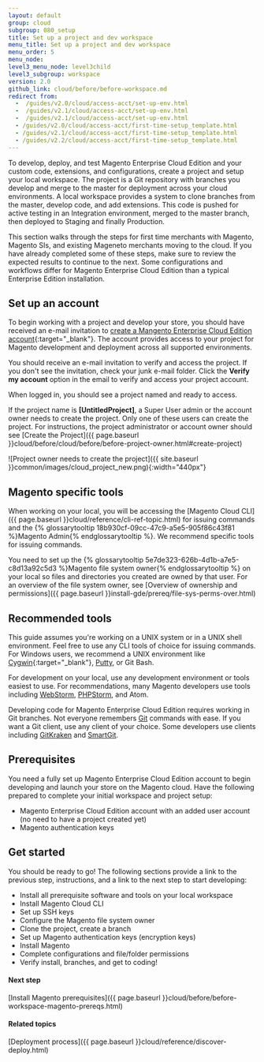 ```yaml
---
layout: default
group: cloud
subgroup: 080_setup
title: Set up a project and dev workspace
menu_title: Set up a project and dev workspace
menu_order: 5
menu_node:
level3_menu_node: level3child
level3_subgroup: workspace
version: 2.0
github_link: cloud/before/before-workspace.md
redirect from:
  -  /guides/v2.0/cloud/access-acct/set-up-env.html
  -  /guides/v2.1/cloud/access-acct/set-up-env.html
  -  /guides/v2.1/cloud/access-acct/set-up-env.html
  - /guides/v2.0/cloud/access-acct/first-time-setup_template.html
  - /guides/v2.1/cloud/access-acct/first-time-setup_template.html
  - /guides/v2.2/cloud/access-acct/first-time-setup_template.html
---
```


To develop, deploy, and test Magento Enterprise Cloud Edition and your custom code, extensions, and configurations, create a  project and setup your local workspace. The project is a Git repository with branches you develop and merge to the master for deployment across your cloud environments. A local workspace provides a system to clone branches from the master, develop code, and add extensions. This code is pushed for active testing in an Integration environment, merged to the master branch, then deployed to Staging and finally Production.

This section walks through the steps for first time merchants with Magento, Magento SIs, and existing Mageneto merchants moving to the cloud. If you have already completed some of these steps, make sure to review the expected results to continue to the next. Some configurations and workflows differ for Magento Enterprise Cloud Edition than a typical Enterprise Edition installation.

## Set up an account
To begin working with a project and develop your store, you should have received an e-mail invitation to [create a Mangento Enterprise Cloud Edition account](https://accounts.magento.cloud){:target="_blank"}. The account provides access to your project for Magento development and deployment across all supported environments.

You should receive an e-mail invitation to verify and access the project. If you don't see the invitation, check your junk e-mail folder. Click the **Verify my account** option in the email to verify and access your project account.

When logged in, you should see a project named and ready to access.

If the project name is **[UntitledProject]**, a Super User admin or the account owner needs to create the project. Only one of these users can create the project. For instructions, the project administrator or account owner should see [Create the Project]({{ page.baseurl }}cloud/before/cloud/before/before-project-owner.html#create-project)

![Project owner needs to create the project]({{ site.baseurl }}common/images/cloud_project_new.png){:width="440px"}

## Magento specific tools
When working on your local, you will be accessing the [Magento Cloud CLI]({{ page.baseurl }}cloud/reference/cli-ref-topic.html) for issuing commands and the {% glossarytooltip 18b930cf-09cc-47c9-a5e5-905f86c43f81 %}Magento Admin{% endglossarytooltip %}. We recommend specific tools for issuing commands.

You need to set up the {% glossarytooltip 5e7de323-626b-4d1b-a7e5-c8d13a92c5d3 %}Magento file system owner{% endglossarytooltip %} on your local so files and directories you created are owned by that user. For an overview of the file system owner, see [Overview of ownership and permissions]({{ page.baseurl }}install-gde/prereq/file-sys-perms-over.html)

## Recommended tools
This guide assumes you're working on a UNIX system or in a UNIX shell environment. Feel free to use any CLI tools of choice for issuing commands. For Windows users, we recommend a UNIX environment like [Cygwin](https://www.cygwin.com/){:target="_blank"}, [Putty](http://www.putty.org/), or Git Bash.

For development on your local, use any development environment or tools easiest to use. For recommendations, many Magento developers use tools including [WebStorm](https://www.jetbrains.com/webstorm/), [PHPStorm](https://www.jetbrains.com/phpstorm/), and Atom.

Developing code for Magento Enterprise Cloud Edition requires working in Git branches. Not everyone remembers [Git](https://git-scm.com/docs) commands with ease. If you want a Git client, use any client of your choice. Some developers use clients including [GitKraken](https://www.gitkraken.com/) and [SmartGit](https://www.syntevo.com/smartgit/).

## Prerequisites
You need a fully set up Magento Enterprise Cloud Edition account to begin developing and launch your store on the Magento cloud. Have the following prepared to complete your initial workspace and project setup:

 * Magento Enterprise Cloud Edition account with an added user account (no need to have a project created yet)
 * Magento authentication keys

## Get started
You should be ready to go! The following sections provide a link to the previous step, instructions, and a link to the next step to start developing:

* Install all prerequisite software and tools on your local workspace
* Install Magento Cloud CLI
* Set up SSH keys
* Configure the Magento file system owner
* Clone the project, create a branch
* Set up Magento authentication keys (encryption keys)
* Install Magento
* Complete configurations and file/folder permissions
* Verify install, branches, and get to coding!


#### Next step
[Install Magento prerequisites]({{ page.baseurl }}cloud/before/before-workspace-magento-prereqs.html)

#### Related topics
[Deployment process]({{ page.baseurl }}cloud/reference/discover-deploy.html)
